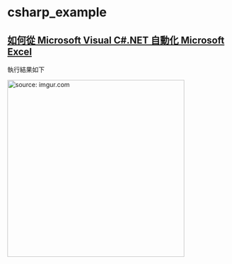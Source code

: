 # csharp_example

## [如何從 Microsoft Visual C#.NET 自動化 Microsoft Excel][1]

執行結果如下

<a href="https://imgur.com/QmcIOcN"><img src="https://i.imgur.com/QmcIOcN.png" title="source: imgur.com" width = "400px"/></a>


[1]:https://docs.microsoft.com/zh-tw/previous-versions/office/troubleshoot/office-developer/automate-excel-from-visual-c